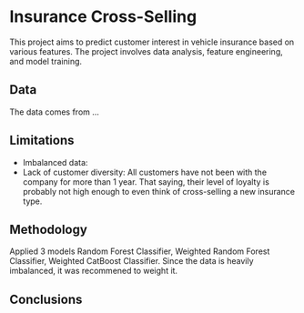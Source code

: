 # Insurance Cross-Selling
This project aims to predict customer interest in vehicle insurance based on various features. 
The project involves data analysis, feature engineering, and model training.



## Data
The data comes from ...

## Limitations
* Imbalanced data:
* Lack of customer diversity: All customers have not been with the company for more than 1 year. 
That saying, their level of loyalty is probably not high enough to even think of cross-selling a new insurance type.

## Methodology
Applied 3 models Random Forest Classifier, Weighted Random Forest Classifier, Weighted CatBoost Classifier.
Since the data is heavily imbalanced, it was recommened to weight it.

## Conclusions
